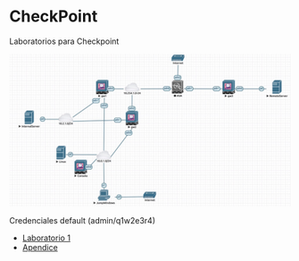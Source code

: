 # CheckPoint
Laboratorios para Checkpoint

![Diagrama](img/diagrama.jpeg)

Credenciales default (admin/q1w2e3r4)


* [Laboratorio 1](labs/laboratorio1.md)
* [Apendice](labs/apendice.md)
